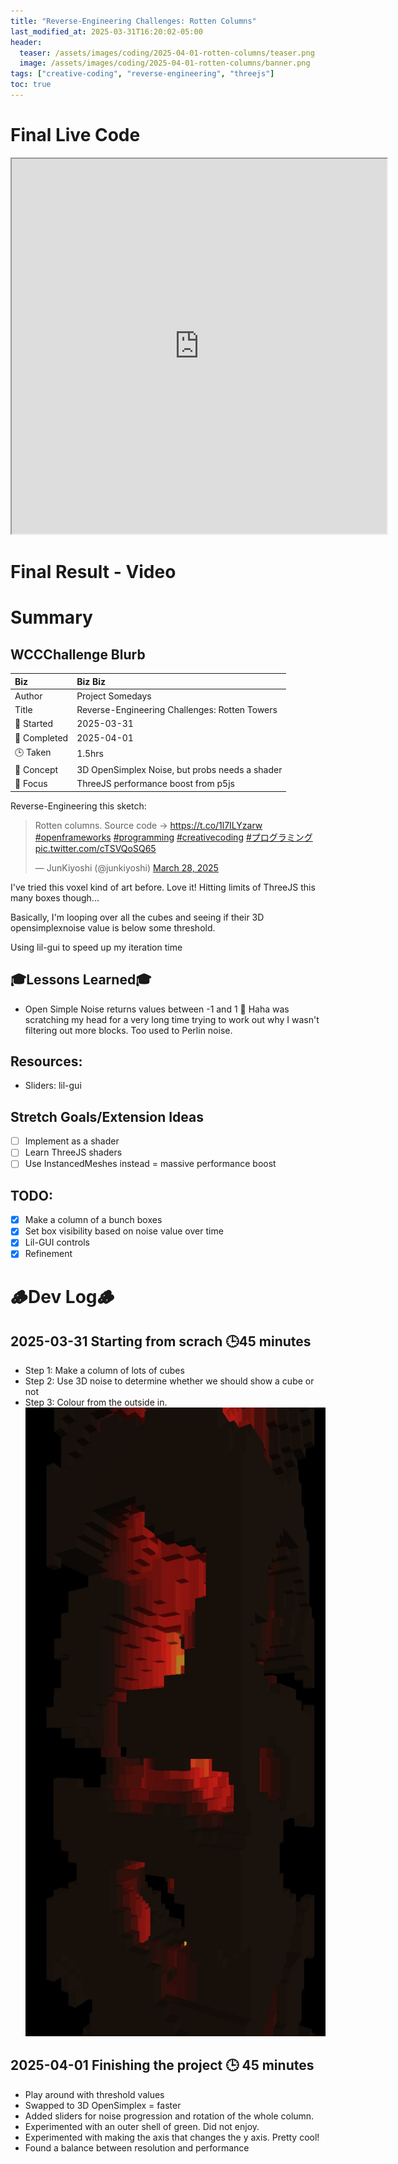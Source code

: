 ```yaml
---
title: "Reverse-Engineering Challenges: Rotten Columns"
last_modified_at: 2025-03-31T16:20:02-05:00
header:
  teaser: /assets/images/coding/2025-04-01-rotten-columns/teaser.png
  image: /assets/images/coding/2025-04-01-rotten-columns/banner.png
tags: ["creative-coding", "reverse-engineering", "threejs"]
toc: true
---
```


# Final Live Code
<iframe src="https://openprocessing.org/sketch/2598548/embed/?plusEmbedHash=fd88f134&userID=410675&plusEmbedTitle=true&show=sketch" width="600" height="600"></iframe>

# Final Result - Video
<!-- [![Watch the video](https://img.youtube.com/vi/4eS8dGd9_TI/maxresdefault.jpg)](https://youtu.be/4eS8dGd9_TI) -->

# Summary
## WCCChallenge Blurb

| Biz             | Biz Biz                               |
|:--------           | :---------                                |
| Author          | Project Somedays                      |
| Title           | Reverse-Engineering Challenges: Rotten Towers |
| 📅 Started      | 2025-03-31        |
| 📅 Completed    | 2025-04-01        |
| 🕒 Taken        | 1.5hrs                                  |
| 🤯 Concept      | 3D OpenSimplex Noise, but probs needs a shader|
| 🔎 Focus        | ThreeJS performance boost from p5js       |

Reverse-Engineering this sketch:
<blockquote class="twitter-tweet"><p lang="en" dir="ltr">Rotten columns. Source code -&gt; <a href="https://t.co/1l7ILYzarw">https://t.co/1l7ILYzarw</a> <a href="https://twitter.com/hashtag/openframeworks?src=hash&amp;ref_src=twsrc%5Etfw">#openframeworks</a> <a href="https://twitter.com/hashtag/programming?src=hash&amp;ref_src=twsrc%5Etfw">#programming</a> <a href="https://twitter.com/hashtag/creativecoding?src=hash&amp;ref_src=twsrc%5Etfw">#creativecoding</a> <a href="https://twitter.com/hashtag/%E3%83%97%E3%83%AD%E3%82%B0%E3%83%A9%E3%83%9F%E3%83%B3%E3%82%B0?src=hash&amp;ref_src=twsrc%5Etfw">#プログラミング</a> <a href="https://t.co/cTSVQoSQ65">pic.twitter.com/cTSVQoSQ65</a></p>&mdash; JunKiyoshi (@junkiyoshi) <a href="https://twitter.com/junkiyoshi/status/1905589524417351764?ref_src=twsrc%5Etfw">March 28, 2025</a></blockquote> <script async src="https://platform.twitter.com/widgets.js" charset="utf-8"></script>

I've tried this voxel kind of art before. Love it! Hitting limits of ThreeJS this many boxes though...

Basically, I'm looping over all the cubes and seeing if their 3D opensimplexnoise value is below some threshold.

Using lil-gui to speed up my iteration time

## 🎓Lessons Learned🎓
- Open Simple Noise returns values between -1 and 1 🤯 Haha was scratching my head for a very long time trying to work out why I wasn't filtering out more blocks. Too used to Perlin noise.

## Resources:
- Sliders: lil-gui

## Stretch Goals/Extension Ideas
- [ ] Implement as a shader
- [ ] Learn ThreeJS shaders
- [ ] Use InstancedMeshes instead = massive performance boost

## TODO:
 - [x] Make a column of a bunch boxes
 - [x] Set box visibility based on noise value over time
 - [x] Lil-GUI controls
 - [x] Refinement 

# 🪵Dev Log🪵

## 2025-03-31 Starting from scrach 🕒45 minutes
  - Step 1: Make a column of lots of cubes
  - Step 2: Use 3D noise to determine whether we should show a cube or not
  - Step 3: Colour from the outside in.  
  ![Progress Update](/assets/images/2025-03-31-OptimisationNeeded.jpg "Looking promising! Some optimsation needed.")

## 2025-04-01 Finishing the project 🕒 45 minutes
  - Play around with threshold values
  - Swapped to 3D OpenSimplex = faster
  - Added sliders for noise progression and rotation of the whole column.
  - Experimented with an outer shell of green. Did not enjoy.
  - Experimented with making the axis that changes the y axis. Pretty cool!
  - Found a balance between resolution and performance
